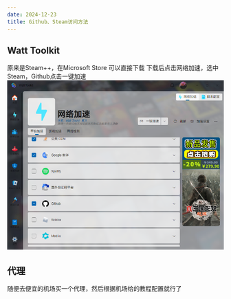 ```yaml
---
date: 2024-12-23
title: Github、Steam访问方法
---
```


## Watt Toolkit

原来是Steam++，在Microsoft Store 可以直接下载
下载后点击网络加速，选中Steam，Github点击一键加速
![Watt Toolkit加速方法](./imgs/WattToolkit加速方法.png)

## 代理

随便去便宜的机场买一个代理，然后根据机场给的教程配置就行了

